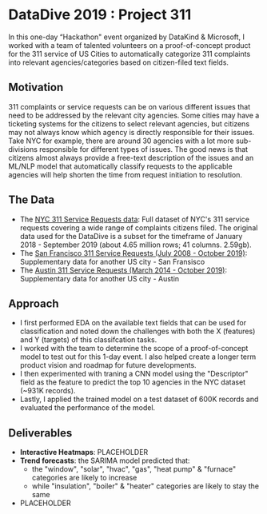 # DataDive 2019 : Project 311

In this one-day  “Hackathon" event organized by DataKind & Microsoft, I worked with a team of talented volunteers on a proof-of-concept product for the 311 service of US Cities to automatically categorize 311 complaints into relevant agencies/categories based on citizen-filed text fields.

## Motivation
311 complaints or service requests can be on various different issues that need to be addressed by the relevant city agencies. Some cities may have a ticketing systems for the citizens to select relevant agencies, but citizens may not always know which agency is directly responsible for their issues. Take NYC for example, there are around 30 agencies with a lot more sub-divisions responsible for different types of issues. The good news is that citizens almost always provide a free-text description of the issues and an ML/NLP model that automatically classify requests to the applicable agencies will help shorten the time from request initiation to resolution. 

## The Data
* The [NYC 311 Service Requests data](https://data.cityofnewyork.us/Social-Services/311-Service-Requests-from-2010-to-Present/7ahn-ypff): Full dataset of NYC's 311 service requests covering a wide range of complaints citizens filed. The original data used for the DataDive is a subset for the timeframe of January 2018 - September 2019 (about 4.65 million rows; 41 columns. 2.59gb).
* The [San Francisco 311 Service Requests (July 2008 - October 2019)](https://data.sfgov.org/api/views/vw6y-z8j6/rows.csv?accessType=DOWNLOAD&bom=true&format=true): Supplementary data for another US city - San Fransisco
* The [Austin 311 Service Requests (March 2014 - October 2019)](https://data.austintexas.gov/api/views/i26j-ai4z/rows.csv?accessType=DOWNLOAD&bom=true&format=true): Supplementary data for another US city - Austin

## Approach
* I first performed EDA on the available text fields that can be used for classification and noted down the challenges with both the X (features) and Y (targets) of this classifcation tasks.
* I worked with the team to determine the scope of a proof-of-concept model to test out for this 1-day event. I also helped create a longer term product vision and roadmap for future developments.
* I then experimented with traning a CNN model using the "Descriptor" field as the feature to predict the top 10 agencies in the NYC dataset (~931K records).
* Lastly, I applied the trained model on a test dataset of 600K records and evaluated the performance of the model. 

## Deliverables
* **Interactive Heatmaps**: PLACEHOLDER
* **Trend forecasts**: the SARIMA model predicted that: <br>
  - the "window", "solar", "hvac", "gas", "heat pump" & "furnace" categories are likely to increase  <br>
  - while "insulation", "boiler" & "heater" categories are likely to stay the same
* PLACEHOLDER
 
